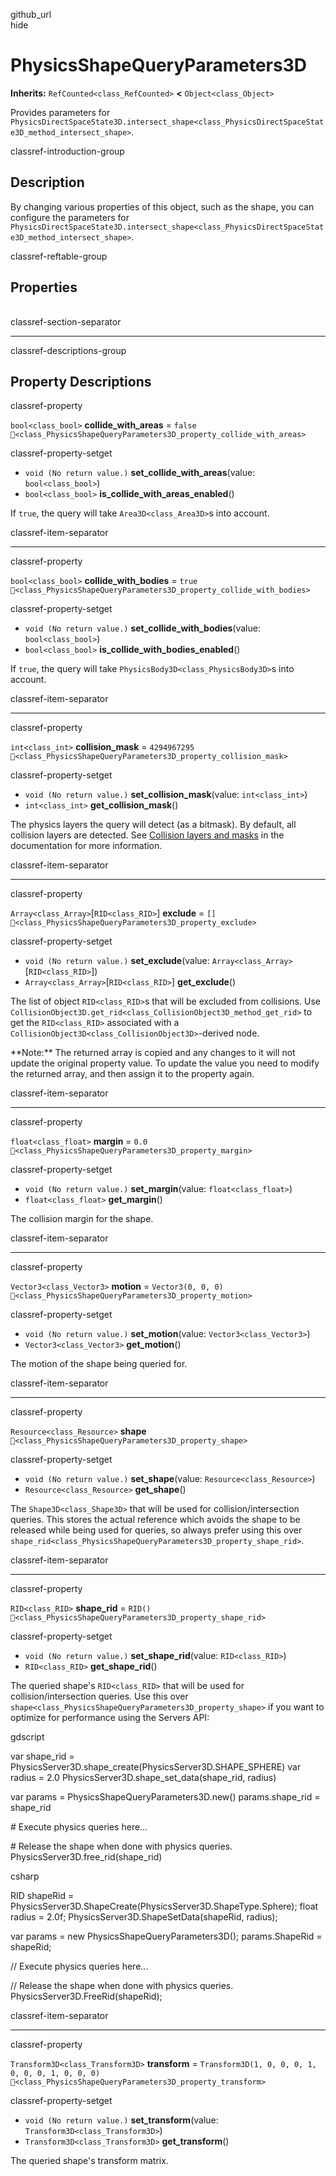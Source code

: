 github\_url  
hide

# PhysicsShapeQueryParameters3D

**Inherits:** `RefCounted<class_RefCounted>` **&lt;**
`Object<class_Object>`

Provides parameters for
`PhysicsDirectSpaceState3D.intersect_shape<class_PhysicsDirectSpaceState3D_method_intersect_shape>`.

classref-introduction-group

## Description

By changing various properties of this object, such as the shape, you
can configure the parameters for
`PhysicsDirectSpaceState3D.intersect_shape<class_PhysicsDirectSpaceState3D_method_intersect_shape>`.

classref-reftable-group

## Properties

<table>
<tbody>
<tr>
</tr>
<tr>
</tr>
<tr>
</tr>
<tr>
</tr>
<tr>
</tr>
<tr>
</tr>
<tr>
</tr>
<tr>
</tr>
<tr>
</tr>
</tbody>
</table>

classref-section-separator

------------------------------------------------------------------------

classref-descriptions-group

## Property Descriptions

classref-property

`bool<class_bool>` **collide\_with\_areas** = `false`
`🔗<class_PhysicsShapeQueryParameters3D_property_collide_with_areas>`

classref-property-setget

-   `void (No return value.)` **set\_collide\_with\_areas**(value:
    `bool<class_bool>`)
-   `bool<class_bool>` **is\_collide\_with\_areas\_enabled**()

If `true`, the query will take `Area3D<class_Area3D>`s into account.

classref-item-separator

------------------------------------------------------------------------

classref-property

`bool<class_bool>` **collide\_with\_bodies** = `true`
`🔗<class_PhysicsShapeQueryParameters3D_property_collide_with_bodies>`

classref-property-setget

-   `void (No return value.)` **set\_collide\_with\_bodies**(value:
    `bool<class_bool>`)
-   `bool<class_bool>` **is\_collide\_with\_bodies\_enabled**()

If `true`, the query will take `PhysicsBody3D<class_PhysicsBody3D>`s
into account.

classref-item-separator

------------------------------------------------------------------------

classref-property

`int<class_int>` **collision\_mask** = `4294967295`
`🔗<class_PhysicsShapeQueryParameters3D_property_collision_mask>`

classref-property-setget

-   `void (No return value.)` **set\_collision\_mask**(value:
    `int<class_int>`)
-   `int<class_int>` **get\_collision\_mask**()

The physics layers the query will detect (as a bitmask). By default, all
collision layers are detected. See [Collision layers and
masks](../tutorials/physics/physics_introduction.html#collision-layers-and-masks)
in the documentation for more information.

classref-item-separator

------------------------------------------------------------------------

classref-property

`Array<class_Array>`\[`RID<class_RID>`\] **exclude** = `[]`
`🔗<class_PhysicsShapeQueryParameters3D_property_exclude>`

classref-property-setget

-   `void (No return value.)` **set\_exclude**(value:
    `Array<class_Array>`\[`RID<class_RID>`\])
-   `Array<class_Array>`\[`RID<class_RID>`\] **get\_exclude**()

The list of object `RID<class_RID>`s that will be excluded from
collisions. Use
`CollisionObject3D.get_rid<class_CollisionObject3D_method_get_rid>` to
get the `RID<class_RID>` associated with a
`CollisionObject3D<class_CollisionObject3D>`-derived node.

\*\*Note:\*\* The returned array is copied and any changes to it will
not update the original property value. To update the value you need to
modify the returned array, and then assign it to the property again.

classref-item-separator

------------------------------------------------------------------------

classref-property

`float<class_float>` **margin** = `0.0`
`🔗<class_PhysicsShapeQueryParameters3D_property_margin>`

classref-property-setget

-   `void (No return value.)` **set\_margin**(value:
    `float<class_float>`)
-   `float<class_float>` **get\_margin**()

The collision margin for the shape.

classref-item-separator

------------------------------------------------------------------------

classref-property

`Vector3<class_Vector3>` **motion** = `Vector3(0, 0, 0)`
`🔗<class_PhysicsShapeQueryParameters3D_property_motion>`

classref-property-setget

-   `void (No return value.)` **set\_motion**(value:
    `Vector3<class_Vector3>`)
-   `Vector3<class_Vector3>` **get\_motion**()

The motion of the shape being queried for.

classref-item-separator

------------------------------------------------------------------------

classref-property

`Resource<class_Resource>` **shape**
`🔗<class_PhysicsShapeQueryParameters3D_property_shape>`

classref-property-setget

-   `void (No return value.)` **set\_shape**(value:
    `Resource<class_Resource>`)
-   `Resource<class_Resource>` **get\_shape**()

The `Shape3D<class_Shape3D>` that will be used for
collision/intersection queries. This stores the actual reference which
avoids the shape to be released while being used for queries, so always
prefer using this over
`shape_rid<class_PhysicsShapeQueryParameters3D_property_shape_rid>`.

classref-item-separator

------------------------------------------------------------------------

classref-property

`RID<class_RID>` **shape\_rid** = `RID()`
`🔗<class_PhysicsShapeQueryParameters3D_property_shape_rid>`

classref-property-setget

-   `void (No return value.)` **set\_shape\_rid**(value:
    `RID<class_RID>`)
-   `RID<class_RID>` **get\_shape\_rid**()

The queried shape's `RID<class_RID>` that will be used for
collision/intersection queries. Use this over
`shape<class_PhysicsShapeQueryParameters3D_property_shape>` if you want
to optimize for performance using the Servers API:

gdscript

var shape\_rid =
PhysicsServer3D.shape\_create(PhysicsServer3D.SHAPE\_SPHERE) var radius
= 2.0 PhysicsServer3D.shape\_set\_data(shape\_rid, radius)

var params = PhysicsShapeQueryParameters3D.new() params.shape\_rid =
shape\_rid

\# Execute physics queries here...

\# Release the shape when done with physics queries.
PhysicsServer3D.free\_rid(shape\_rid)

csharp

RID shapeRid =
PhysicsServer3D.ShapeCreate(PhysicsServer3D.ShapeType.Sphere); float
radius = 2.0f; PhysicsServer3D.ShapeSetData(shapeRid, radius);

var params = new PhysicsShapeQueryParameters3D(); params.ShapeRid =
shapeRid;

// Execute physics queries here...

// Release the shape when done with physics queries.
PhysicsServer3D.FreeRid(shapeRid);

classref-item-separator

------------------------------------------------------------------------

classref-property

`Transform3D<class_Transform3D>` **transform** =
`Transform3D(1, 0, 0, 0, 1, 0, 0, 0, 1, 0, 0, 0)`
`🔗<class_PhysicsShapeQueryParameters3D_property_transform>`

classref-property-setget

-   `void (No return value.)` **set\_transform**(value:
    `Transform3D<class_Transform3D>`)
-   `Transform3D<class_Transform3D>` **get\_transform**()

The queried shape's transform matrix.
